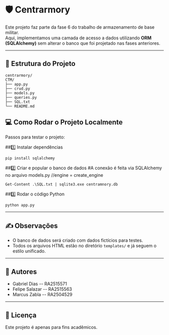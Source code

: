 # 🛡️ Centrarmory

Este projeto faz parte da fase 6 do trabalho de armazenamento de base militar.  
Aqui, implementamos uma camada de acesso a dados utilizando **ORM (SQLAlchemy)** sem alterar o banco que foi projetado nas fases anteriores.


---

## 📁 Estrutura do Projeto

```
centrarmory/
CTM/
├── app.py 
├── crud.py 
├── models.py 
├── queries.py 
├── SQL.txt 
└── README.md 
```


## 💻 Como Rodar o Projeto Localmente

Passos para testar o projeto:

##1️⃣ Instalar dependências 

    pip install sqlalchemy

##2️⃣ Criar e popular o banco de dados   #A conexão é feita via SQLAlchemy no arquivo models.py //engine = create_engine

    Get-Content .\SQL.txt | sqlite3.exe centramnory.db

##3️⃣ Rodar o código Python

    python app.py

---

## ✍️ Observações

* O banco de dados será criado com dados fictícios para testes.
* Todos os arquivos HTML estão no diretório `templates/` e já seguem o estilo unificado.

---

## 📌 Autores

* Gabriel Dias -- RA2515571
* Felipe Salazar -- RA2515563
* Marcus Zabla -- RA2504529
---

## 📄 Licença

Este projeto é apenas para fins acadêmicos.
